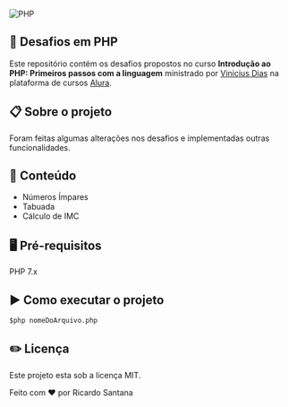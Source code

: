 ![PHP](https://i.imgur.com/ix9TBQ1.png)

## :superhero: Desafios em PHP
Este repositório contém os desafios propostos no curso **Introdução ao PHP: Primeiros passos com a linguagem** ministrado por [Vinicius Dias](https://github.com/cviniciussdias) na plataforma de cursos [Alura](https://www.alura.com.br/).

##  :clipboard: Sobre o projeto
Foram feitas algumas alterações nos desafios e implementadas outras funcionalidades.

## :file_folder: Conteúdo
* Números Ímpares
* Tabuada
* Cálculo de IMC

## :desktop_computer: Pré-requisitos
PHP 7.x

##  :arrow_forward: Como executar o projeto
`$php nomeDoArquivo.php `

## :pencil2: Licença
Este projeto esta sob a licença MIT.

Feito com ❤️ por Ricardo Santana




